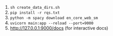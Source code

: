 1. `sh create_data_dirs.sh`
2. `pip install -r rqs.txt`
3. `python -m spacy download en_core_web_sm`
4. `uvicorn main:app --reload --port=9000`
5. http://127.0.0.1:9000/docs (for interactive docs)